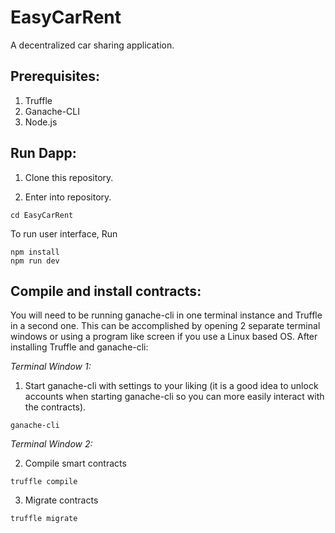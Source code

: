 # EasyCarRent

A decentralized car sharing application.

## Prerequisites:

1. Truffle
2. Ganache-CLI
3. Node.js

## Run Dapp:

1. Clone this repository.

2. Enter into repository.
```
cd EasyCarRent
```

To run user interface, Run 
```
npm install
npm run dev
```

## Compile and install contracts:

You will need to be running ganache-cli in one terminal instance and Truffle in a second one. This can be accomplished by opening 2 separate terminal windows or using a program like screen if you use a Linux based OS. After installing Truffle and ganache-cli:

*Terminal Window 1:*

1. Start ganache-cli with settings to your liking (it is a good idea to unlock accounts when starting ganache-cli so you can more easily interact with the contracts).
```
ganache-cli
```

*Terminal Window 2:*

2. Compile smart contracts
```
truffle compile
```

3. Migrate contracts
```
truffle migrate
```
